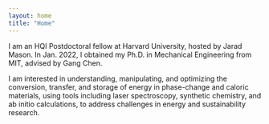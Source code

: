 ```yaml
---
layout: home
title: "Home"
---
```


I am an HQI Postdoctoral fellow at Harvard University, hosted by Jarad Mason. In Jan. 2022, I obtained my Ph.D. in Mechanical Engineering from MIT, advised by Gang Chen.

I am interested in understanding, manipulating, and optimizing the conversion, transfer, and storage of energy in phase-change and caloric materials, using tools including laser spectroscopy, synthetic chemistry, and ab initio calculations, to address challenges in energy and sustainability research. 


